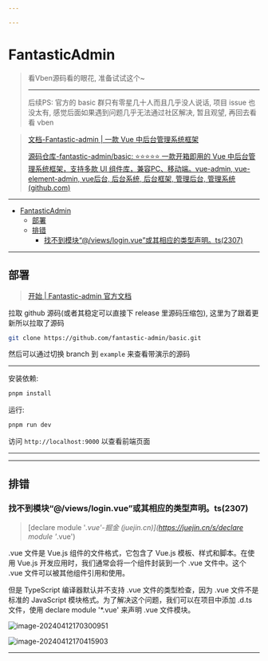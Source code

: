 ```yaml
---

---
```


# FantasticAdmin

> 看Vben源码看的眼花, 准备试试这个~
>
> ---
>
> 后续PS: 官方的 basic 群只有零星几十人而且几乎没人说话, 项目 issue 也没太有, 感觉后面如果遇到问题几乎无法通过社区解决, 暂且观望, 再回去看看 vben

> [文档-Fantastic-admin | 一款 Vue 中后台管理系统框架](https://fantastic-admin.github.io/)
>
> [源码仓库-fantastic-admin/basic: ⭐⭐⭐⭐⭐ 一款开箱即用的 Vue 中后台管理系统框架，支持多款 UI 组件库，兼容PC、移动端。vue-admin, vue-element-admin, vue后台, 后台系统, 后台框架, 管理后台, 管理系统 (github.com)](https://github.com/fantastic-admin/basic)

---

- [FantasticAdmin](#fantasticadmin)
  - [部署](#部署)
  - [排错](#排错)
    - [找不到模块“@/views/login.vue”或其相应的类型声明。ts(2307)](#找不到模块viewsloginvue或其相应的类型声明ts2307)

---

## 部署

> [开始 | Fantastic-admin 官方文档](https://fantastic-admin.github.io/guide/start.html)

拉取 github 源码(或者其稳定可以直接下 release 里源码压缩包), 这里为了跟着更新所以拉取了源码

```bash
git clone https://github.com/fantastic-admin/basic.git
```

然后可以通过切换 branch 到 `example` 来查看带演示的源码

---

安装依赖:

```bash
pnpm install
```

运行:

```bash
pnpm run dev
```

访问 `http://localhost:9000` 以查看前端页面

---





---

## 排错

### 找不到模块“@/views/login.vue”或其相应的类型声明。ts(2307)

> [declare module '*.vue'-掘金 (juejin.cn)](https://juejin.cn/s/declare module '*.vue')

.vue 文件是 Vue.js 组件的文件格式，它包含了 Vue.js 模板、样式和脚本。在使用 Vue.js 开发应用时，我们通常会将一个组件封装到一个 .vue 文件中。这个 .vue 文件可以被其他组件引用和使用。

但是 TypeScript 编译器默认并不支持 .vue 文件的类型检查，因为 .vue 文件不是标准的 JavaScript 模块格式。为了解决这个问题，我们可以在项目中添加 .d.ts 文件，使用 declare module '*.vue' 来声明 .vue 文件模块。

![image-20240412170300951](http://cdn.ayusummer233.top/DailyNotes/202404121703172.png)

![image-20240412170415903](http://cdn.ayusummer233.top/DailyNotes/202404121704985.png)

---





















